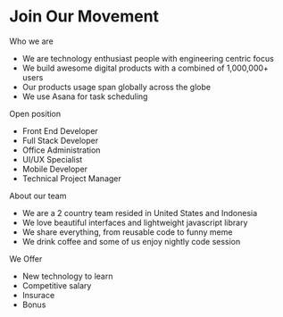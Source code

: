 Join Our Movement
======

Who we are
* We are technology enthusiast people with engineering centric focus
* We build awesome digital products with a combined of 1,000,000+ users
* Our products usage span globally across the globe 
* We use Asana for task scheduling

Open position

- Front End Developer
- Full Stack Developer
- Office Administration
- UI/UX Specialist
- Mobile Developer
- Technical Project Manager 


About our team

* We are a 2 country team resided in United States and Indonesia
* We love beautiful interfaces and lightweight javascript library 
* We share everything, from reusable code to funny meme
* We drink coffee and some of us enjoy nightly code session

We Offer

* New technology to learn
* Competitive salary
* Insurace 
* Bonus
